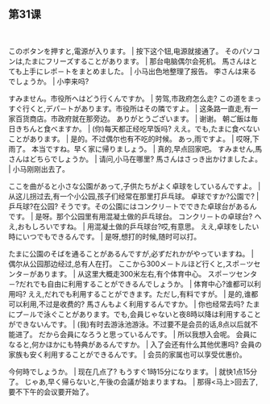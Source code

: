 ## 第31课
 

このボタンを押すと,電源が入ります。  |  按下这个钮,电源就接通了。
そのパソコンは,たまにフリーズすることがあります。  |  那台电脑偶尔会死机。
馬さんはとても上手にレポ－トをまとめました。  |  小马出色地整理了报告。
李さんは来るでしょうか。  |  小李来吗?


すみません。市役所へはどう行くんですか。  |  劳驾,市政府怎么走?
この道をまっすぐ行くと,デパ－トがあります。市役所はその隣ですよ。  |  这条路一直走,有一家百货商店。市政府就在那旁边。
ありがとうございます。  |  谢谢。
朝ご飯は毎日きちんと食べますか。  |  (你)每天都正经吃早饭吗?
ええ。でも,たまに食べないことがあります。  |  是的。不过偶尔也有不吃的时候。
あっ,雨ですよ。  |  哎呀,下雨了。
本当ですね。早く家に帰りましょう。  |  真的,早点回家吧。
すみません,馬さんはどちらでしょうか。  |  请问,小马在哪里?
馬さんはさっき出かけましたよ。  |  小马刚刚出去了。


ここを曲がると小さな公園があって,子供たちがよく卓球をしているんですよ。  |  从这儿拐过去,有一个小公园,孩子们经常在那里打乒乓球。
卓球ですか?公園で?  |  乒乓球?在公园?
そうです。その公園にはコンクリ－トでできた卓球台があるんです。  |  是呀。那个公园里有用混凝土做的乒乓球台。
コンクリ－トの卓球台? へえ,おもしろいですね。  |  用混凝土做的乒乓球台?哎,有意思。
ええ,卓球をしたい時にいつでもできるんです。  |  是呀,想打的时候,随时可以打。


たまに公園のそばを通ることがあるんですが,必ずだれかがやっていますね。  |  偶尔从公园那边经过,总有人在打。
ここから300メ－トルほど行くと,スポ－ツセンタ－があります。  |  从这里大概走300米左右,有个体育中心。
スポ－ツセンタ－?だれでも自由に利用することができるんでしょうか。  |  体育中心?谁都可以利用吗?
ええ,だれでも利用することができます。ただし,有料ですが。  |  是的,谁都可以利用,不过是收费的?
馬さんもよく利用するんですか。  |  你也经常去吗?
たまにプ－ルで泳ぐことがあります。でも,会員じゃないと夜8時以降は利用することができないんです。  |  (我)有时去游泳池游泳。不过要不是会员的话,8点以后就不能进了。
だから会員になろうと思っているんです。  |  所以我想入会呢。
会員になると,何かほかにも特典があるんですか。  |  入了会还有什么其他优惠吗?
会員の家族も安く利用することができるんです。  |  会员的家属也可以享受优惠价。


今何時でしょうか。  |  现在几点了?
もうすぐ1時15分になります。  |  就快1点15分了。
じゃあ,早く帰らないと,午後の会議が始まりますね。  |  那得<马上>回去了,要不下午的会议要开始了。